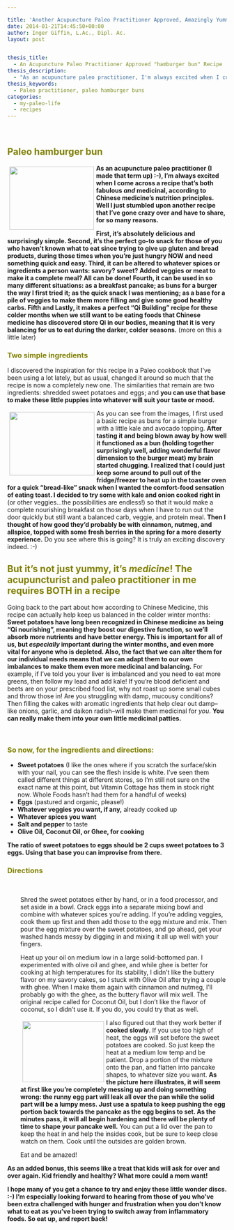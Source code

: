 ```yaml
---

title: 'Another Acupuncture Paleo Practitioner Approved, Amazingly Yummy and Filling Non-grain &#8220;bun/pancake&#8221; Recipe, Perfectly Balancing for Cold Winter Months'
date: 2014-01-21T14:45:50+00:00
author: Inger Giffin, L.Ac., Dipl. Ac.
layout: post


thesis_title:
  - An Acupuncture Paleo Practitioner Approved "hamburger bun" Recipe
thesis_description:
  - "As an acupuncture paleo practitioner, I'm always excited when I come across a recipe that not only tastes fabulous and is versatile, but is medicinal according the nutrition principles of Chinese Medicine. "
thesis_keywords:
  - Paleo practitioner, paleo hamburger buns
categories:
  - my-paleo-life
  - recipes
---
```

&nbsp;

## <span style="color: #808000;">Paleo hamburger bun</span>

<img src="http://ih.constantcontact.com/fs124/1102844965003/img/175.jpg" alt="" width="194" height="145" align="left" border="0" hspace="5" vspace="5" />**As an acupuncture paleo practitioner (I made that term up) :-), I&#8217;m always excited when I come across a recipe that&#8217;s both fabulous _and_ medicinal, according to Chinese medicine&#8217;s nutrition principles. Well I just stumbled upon another recipe that I&#8217;ve gone crazy over and have to share, for so many reasons.**

**First, it&#8217;s absolutely delicious and surprisingly simple. Second, it&#8217;s the perfect go-to snack for those of you who haven&#8217;t known what to eat since trying to give up gluten and bread products, during those times when you&#8217;re just hungry NOW and need something quick and easy. Third, it can be altered to whatever spices or ingredients a person wants: savory? sweet? Added veggies or meat to make it a complete meal? All can be done! Fourth, it can be used in so many different situations: as a breakfast pancake; as buns for a burger the way I first tried it; as the quick snack I was mentioning; as a base for a pile of veggies to make them more filling and give some good healthy carbs. Fifth and Lastly, it makes a perfect &#8220;Qi Building&#8221; recipe for these colder months when we still want to be eating foods that Chinese medicine has discovered store Qi in our bodies, meaning that it is very balancing for us to eat during the darker, colder seasons.** (more on this a little later)

### <span style="color: #808000;">Two simple ingredients</span>

I discovered the inspiration for this recipe in a Paleo cookbook that I&#8217;ve been using a lot lately, but as usual, changed it around so much that the recipe is now a completely new one. The similarities that remain are two ingredients: shredded sweet potatoes and eggs; and **you can use that base to make these little puppies into whatever will suit your taste or mood.**

 <img src="http://ih.constantcontact.com/fs124/1102844965003/img/176.jpg" alt="" width="195" height="146" align="left" border="0" hspace="5" vspace="5" />As you can see from the images, I first used a basic recipe as buns for a simple burger with a little kale and avocado topping. **After tasting it and being blown away by how well it functioned as a bun (holding together surprisingly well, adding wonderful flavor dimension to the burger meat) my brain started chugging. I realized that I could just keep some around to pull out of the fridge/freezer to heat up in the toaster oven for a quick &#8220;bread-like&#8221; snack when I wanted the comfort-food sensation of eating toast. I decided to try some with kale and onion cooked right in** (or other veggies&#8230;the possibilities are endless!) so that it would make a complete nourishing breakfast on those days when I have to run out the door quickly but still want a balanced carb, veggie, and protein meal. **Then I thought of how good they&#8217;d probably be with cinnamon, nutmeg, and allspice, topped with some fresh berries in the spring for a more deserty experience.** Do you see where this is going? It is truly an exciting discovery indeed. :-)

## <span style="color: #808000;">But it&#8217;s not just yummy, it&#8217;s <em>medicine</em>! The acupuncturist and paleo practitioner in me requires BOTH in a recipe<br /> </span>

Going back to the part about how according to Chinese Medicine, this recipe can actually help keep us balanced in the colder winter months: **Sweet potatoes have long been recognized in Chinese medicine as being &#8220;Qi nourishing&#8221;, meaning they boost our digestive function, so we&#8217;ll absorb more nutrients and have better energy. This is important for all of us, but _especially_ important during the winter months, and even more vital for anyone who is depleted. Also, the fact that we can alter them for our individual needs means that we can adapt them to our own imbalances to make them even more medicinal and balancing.** For example, if I&#8217;ve told you your liver is imbalanced and you need to eat more greens, then follow my lead and add kale! If you&#8217;re blood deficient and beets are on your prescribed food list, why not roast up some small cubes and throw those in! Are you struggling with damp, mucousy conditions? Then filling the cakes with aromatic ingredients that help clear out damp&#8211;like onions, garlic, and daikon radish&#8211;will make them medicinal for _you_. **You can really make them into your own little medicinal patties.**

&nbsp;

### <span style="color: #808000;">So now, for the ingredients and directions:</span>

  * **Sweet potatoes** (I like the ones where if you scratch the surface/skin with your nail, you can see the flesh inside is white. I&#8217;ve seen them called different things at different stores, so I&#8217;m still not sure on the exact name at this point, but Vitamin Cottage has them in stock right now. Whole Foods hasn&#8217;t had them for a handful of weeks)
  * **Eggs** (pastured and organic, please!)
  * **Whatever veggies you want, if any,** already cooked up
  * **Whatever spices you want**
  * **Salt and pepper** to taste
  * **Olive Oil, Coconut Oil, or Ghee, for cooking**

**The ratio of sweet potatoes to eggs should be 2 cups sweet potatoes to 3 eggs. Using that base you can improvise from there.**

### <span style="color: #808000;"><strong>Directions </strong></span>

&nbsp;

<p style="padding-left: 30px;">
  Shred the sweet potatoes either by hand, or in a food processor, and set aside in a bowl. Crack eggs into a separate mixing bowl and combine with whatever spices you&#8217;re adding. If you&#8217;re adding veggies, cook them up first and then add those to the egg mixture and mix. Then pour the egg mixture over the sweet potatoes, and go ahead, get your washed hands messy by digging in and mixing it all up well with your fingers.
</p>

<p style="padding-left: 30px;">
  Heat up your oil on medium low in a large solid-bottomed pan. I experimented with olive oil and ghee, and while ghee is better for cooking at high temperatures for its stability, I didn&#8217;t like the buttery flavor on my savory cakes, so I stuck with Olive Oil after trying a couple with ghee. When I make them again with cinnamon and nutmeg, I&#8217;ll probably go with the ghee, as the buttery flavor will mix well. The original recipe called for Coconut Oil, but I don&#8217;t like the flavor of coconut, so I didn&#8217;t use it. If you do, you could try that as well.
</p>

<p style="padding-left: 30px;">
  <img src="http://ih.constantcontact.com/fs124/1102844965003/img/174.jpg" alt="" width="187" height="140" align="left" border="0" hspace="5" vspace="5" /> I also figured out that they work better if<strong> cooked slowly</strong>. If you use too high of heat, the eggs will set before the sweet potatoes are cooked. So just keep the heat at a medium low temp and be patient. Drop a portion of the mixture onto the pan, and flatten into pancake shapes, to whatever size you want. <strong>As the picture here illustrates, it will seem at first like you&#8217;re completely messing up and doing something wrong: the runny egg part will leak all over the pan while the solid part will be a lumpy mess. Just use a spatula to keep pushing the egg portion back towards the pancake as the egg begins to set. As the minutes pass, it will all begin hardening and there will be plenty of time to shape your pancake well.</strong> You can put a lid over the pan to keep the heat in and help the insides cook, but be sure to keep close watch on them. Cook until the outsides are golden brown.
</p>

<p style="padding-left: 30px;">
  Eat and be amazed!
</p>

**As an added bonus, this seems like a treat that kids will ask for over and over again. Kid friendly and healthy? What more could a mom want!**

**I hope many of you get a chance to try and enjoy these little wonder discs. :-) I&#8217;m especially looking forward to hearing from those of you who&#8217;ve been extra challenged with hunger and frustration when you don&#8217;t know what to eat as you&#8217;ve been trying to switch away from inflammatory foods. So eat up, and report back!** 

&nbsp;